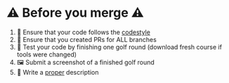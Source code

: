 # ⚠️ Before you merge ⚠️
1. 👘 Ensure that your code follows the [codestyle](https://dev.azure.com/trackman/Golf/_wiki/wikis/Golf.wiki/35/Code-Style)
2. 🧠 Ensure that you created PRs for ALL branches
3. 🍄 Test your code by finishing one golf round (download fresh course if tools were changed)
4. 🖼️ Submit a screenshot of a finished golf round
5. 💾 Write a [proper](https://keepachangelog.com/en/1.0.0/) description